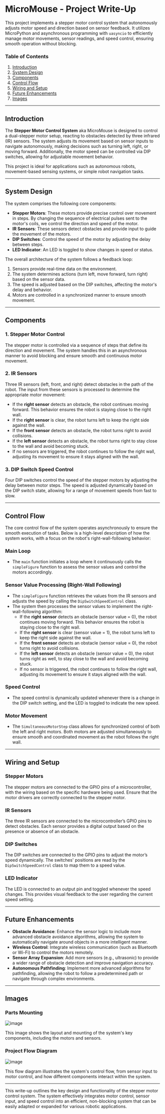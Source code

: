 # MicroMouse - Project Write-Up

This project implements a stepper motor control system that autonomously adjusts motor speed and direction based on sensor feedback. It utilizes MicroPython and asynchronous programming with `uasyncio` to efficiently manage motor movements, sensor readings, and speed control, ensuring smooth operation without blocking.

### Table of Contents

1. [Introduction](#introduction)
2. [System Design](#system-design)
3. [Components](#components)
4. [Control Flow](#control-flow)
5. [Wiring and Setup](#wiring-and-setup)
6. [Future Enhancements](#future-enhancements)
7. [Images](#images)

---

## Introduction

The **Stepper Motor Control System** aka MicroMouse is designed to control a dual-stepper motor setup, reacting to obstacles detected by three infrared (IR) sensors. The system adjusts its movement based on sensor inputs to navigate autonomously, making decisions such as turning left, right, or moving forward. Additionally, the motor speed can be controlled via DIP switches, allowing for adjustable movement behavior.

This project is ideal for applications such as autonomous robots, movement-based sensing systems, or simple robot navigation tasks.

---

## System Design

The system comprises the following core components:

- **Stepper Motors**: These motors provide precise control over movement in steps. By changing the sequence of electrical pulses sent to the motor's coils, we control the direction and speed of the motor.
- **IR Sensors**: These sensors detect obstacles and provide input to guide the movement of the motors.
- **DIP Switches**: Control the speed of the motor by adjusting the delay between steps.
- **LED Indicator**: An LED is toggled to show changes in speed or status.

The overall architecture of the system follows a feedback loop:

1. Sensors provide real-time data on the environment.
2. The system determines actions (turn left, move forward, turn right) based on the sensor data.
3. The speed is adjusted based on the DIP switches, affecting the motor's delay and behavior.
4. Motors are controlled in a synchronized manner to ensure smooth movement.

---

## Components

### 1. **Stepper Motor Control**

The stepper motor is controlled via a sequence of steps that define its direction and movement. The system handles this in an asynchronous manner to avoid blocking and ensure smooth and continuous motor movement.

### 2. **IR Sensors**

Three IR sensors (left, front, and right) detect obstacles in the path of the robot. The input from these sensors is processed to determine the appropriate motor movement:

- If the **right sensor** detects an obstacle, the robot continues moving forward. This behavior ensures the robot is staying close to the right wall.
- If the **right sensor** is clear, the robot turns left to keep the right side against the wall.
- If the **front sensor** detects an obstacle, the robot turns right to avoid collisions.
- If the **left sensor** detects an obstacle, the robot turns right to stay close to the wall and avoid becoming stuck.
- If no sensors are triggered, the robot continues to follow the right wall, adjusting its movement to ensure it stays aligned with the wall.

### 3. **DIP Switch Speed Control**

Four DIP switches control the speed of the stepper motors by adjusting the delay between motor steps. The speed is adjusted dynamically based on the DIP switch state, allowing for a range of movement speeds from fast to slow.

---

## Control Flow

The core control flow of the system operates asynchronously to ensure the smooth execution of tasks. Below is a high-level description of how the system works, with a focus on the robot's right-wall-following behavior:

### Main Loop

- The `main` function initiates a loop where it continuously calls the `simpleFigure` function to assess the sensor values and control the motors accordingly.

### Sensor Value Processing (Right-Wall Following)

- The `simpleFigure` function retrieves the values from the IR sensors and adjusts the speed by calling the `DipSwitchSpeedControl` class.
- The system then processes the sensor values to implement the right-wall-following algorithm:
  - If the **right sensor** detects an obstacle (sensor value = 0), the robot continues moving forward. This behavior ensures the robot is staying close to the right wall.
  - If the **right sensor** is clear (sensor value = 1), the robot turns left to keep the right side against the wall.
  - If the **front sensor** detects an obstacle (sensor value = 0), the robot turns right to avoid collisions.
  - If the **left sensor** detects an obstacle (sensor value = 0), the robot turns right as well, to stay close to the wall and avoid becoming stuck.
  - If no sensor is triggered, the robot continues to follow the right wall, adjusting its movement to ensure it stays aligned with the wall.

### Speed Control

- The speed control is dynamically updated whenever there is a change in the DIP switch setting, and the LED is toggled to indicate the new speed.

### Motor Movement

- The `SimultaneousMotorStep` class allows for synchronized control of both the left and right motors. Both motors are adjusted simultaneously to ensure smooth and coordinated movement as the robot follows the right wall.

---

## Wiring and Setup

### Stepper Motors

The stepper motors are connected to the GPIO pins of a microcontroller, with the wiring based on the specific hardware being used. Ensure that the motor drivers are correctly connected to the stepper motor.

### IR Sensors

The three IR sensors are connected to the microcontroller’s GPIO pins to detect obstacles. Each sensor provides a digital output based on the presence or absence of an obstacle.

### DIP Switches

The DIP switches are connected to the GPIO pins to adjust the motor’s speed dynamically. The switches' positions are read by the `DipSwitchSpeedControl` class to map them to a speed value.

### LED Indicator

The LED is connected to an output pin and toggled whenever the speed changes. This provides visual feedback to the user regarding the current speed setting.

---

## Future Enhancements

- **Obstacle Avoidance**: Enhance the sensor logic to include more advanced obstacle avoidance algorithms, allowing the system to automatically navigate around objects in a more intelligent manner.
- **Wireless Control**: Integrate wireless communication (such as Bluetooth or Wi-Fi) to control the motors remotely.
- **Sensor Array Expansion**: Add more sensors (e.g., ultrasonic) to provide a wider range of obstacle detection and improve navigation accuracy.
- **Autonomous Pathfinding**: Implement more advanced algorithms for pathfinding, allowing the robot to follow a predetermined path or navigate through complex environments.

---

## Images

### Parts Mounting

![image](images/finalizedProj.png)

This image shows the layout and mounting of the system's key components, including the motors and sensors.

### Project Flow Diagram

![image](images/codetoflow.png)

This flow diagram illustrates the system's control flow, from sensor input to motor control, and how different components interact within the system.

---

This write-up outlines the key design and functionality of the stepper motor control system. The system effectively integrates motor control, sensor input, and speed control into an efficient, non-blocking system that can be easily adapted or expanded for various robotic applications.
